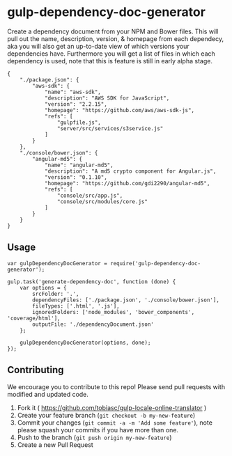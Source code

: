 # gulp-dependency-doc-generator

Create a dependency document from your NPM and Bower files. This will pull out the name, description, version, & homepage from each dependecy, aka you will also get an up-to-date view of which versions your dependencies have. Furthermore you will get a list of files in which each dependency is used, note that this is feature is still in early alpha stage.

```
{
	"./package.json": {
		"aws-sdk": {
			"name": "aws-sdk",
			"description": "AWS SDK for JavaScript",
			"version": "2.2.15",
			"homepage": "https://github.com/aws/aws-sdk-js",
			"refs": [
				"gulpfile.js",
				"server/src/services/s3service.js"
			]
		}
	},
	"./console/bower.json": {
		"angular-md5": {
			"name": "angular-md5",
			"description": "A md5 crypto component for Angular.js",
			"version": "0.1.10",
			"homepage": "https://github.com/gdi2290/angular-md5",
			"refs": [
				"console/src/app.js",
				"console/src/modules/core.js"
			]
		}
	}
}
```


## Usage

```
var gulpDependencyDocGenerator = require('gulp-dependency-doc-generator');

gulp.task('generate-dependency-doc', function (done) {
    var options = {
        srcFolder: '.',
        dependencyFiles: ['./package.json', './console/bower.json'],
        fileTypes: ['.html', '.js'],
        ignoredFolders: ['node_modules', 'bower_components', 'coverage/html'],
        outputFile: './dependencyDocument.json'
    };

    gulpDependencyDocGenerator(options, done);
});
```



## Contributing
We encourage you to contribute to this repo! Please send pull requests with modified and updated code.

1. Fork it ( https://github.com/tobiasc/gulp-locale-online-translator )
2. Create your feature branch (`git checkout -b my-new-feature`)
3. Commit your changes (`git commit -a -m 'Add some feature'`), note please squash your commits if you have more than one.
4. Push to the branch (`git push origin my-new-feature`)
5. Create a new Pull Request
